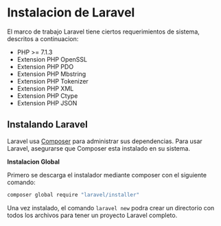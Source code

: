 # Instalacion de Laravel

El marco de trabajo Laravel tiene ciertos requerimientos de sistema, descritos a continuacion:

* PHP >= 7.1.3
* Extension PHP OpenSSL
* Extension PHP PDO
* Extension PHP Mbstring
* Extension PHP Tokenizer
* Extension PHP XML
* Extension PHP Ctype
* Extension PHP JSON

## Instalando Laravel

Laravel usa [Composer]() para administrar sus dependencias. Para usar Laravel, asegurarse que Composer esta instalado en su sistema.

__Instalacion Global__

Primero se descarga el instalador mediante composer con el siguiente comando:

```bash
composer global require "laravel/installer"
```

Una vez instalado, el comando `laravel new` podra crear un directorio con todos los archivos para tener un proyecto Laravel completo.
